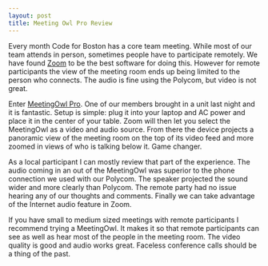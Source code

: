 ```yaml
---
layout: post
title: Meeting Owl Pro Review
---
```

Every month Code for Boston has a core team meeting. While most of our team attends in person, sometimes people have to participate remotely. We have found [Zoom](https://www.zoom.us/) to be the best software for doing this. However for remote participants the view of the meeting room ends up being limited to the person who connects. The audio is fine using the Polycom, but video is not great.

Enter [MeetingOwl Pro](https://www.owllabs.com). One of our members brought in a unit last night and it is fantastic. Setup is simple: plug it into your laptop and AC power and place it in the center of your table. Zoom will then let you select the MeetingOwl as a video and audio source. From there the device projects a panoramic view of the meeting room on the top of its video feed and more zoomed in views of who is talking below it. Game changer.

As a local participant I can mostly review that part of the experience. The audio coming in an out of the MeetingOwl was superior to the phone connection we used with our Polycom. The speaker projected the sound wider and more clearly than Polycom. The remote party had no issue hearing any of our thoughts and comments. Finally we can take advantage of the Internet audio feature in Zoom.

If you have small to medium sized meetings with remote participants I recommend trying a MeetingOwl. It makes it so that remote participants can see as well as hear most of the people in the meeting room. The video quality is good and audio works great. Faceless conference calls should be a thing of the past.
